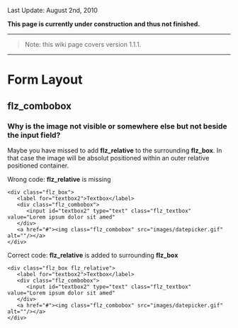Last Update: August 2nd, 2010

**This page is currently under construction and thus not finished.**

> 
---

> Note: this wiki page covers version 1.1.1.
> 
---




# Form Layout #

## flz\_combobox ##

### Why is the image not visible or somewhere else but not beside the input field? ###

Maybe you have missed to add **flz\_relative** to the surrounding **flz\_box**. In that case the image will be absolut positioned within an outer relative positioned container.

Wrong code: **flz\_relative** is missing

```
<div class="flz_box">
   <label for="textbox2">Textbox</label>
   <div class="flz_combobox">
      <input id="textbox2" type="text" class="flz_textbox" value="Lorem ipsum dolor sit amed" 
   </div>
   <a href="#"><img class="flz_combobox" src="images/datepicker.gif" alt=""/></a>
</div>
```

Correct code: **flz\_relative** is added to surrounding **flz\_box**

```
<div class="flz_box flz_relative">
   <label for="textbox2">Textbox</label>
   <div class="flz_combobox">
      <input id="textbox2" type="text" class="flz_textbox" value="Lorem ipsum dolor sit amed" 
   </div>
   <a href="#"><img class="flz_combobox" src="images/datepicker.gif" alt=""/></a>
</div>
```